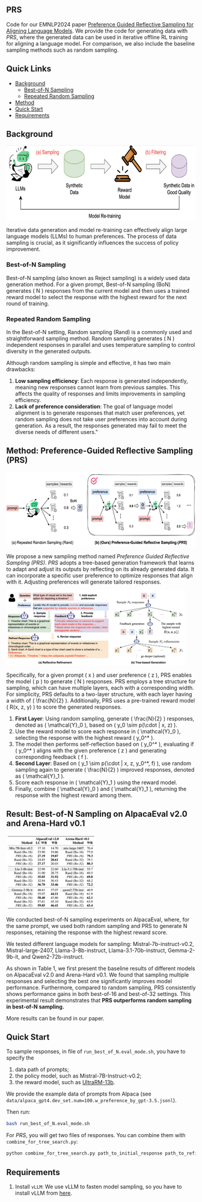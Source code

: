 ## PRS
Code for our EMNLP2024 paper [Preference Guided Reflective Sampling for Aligning Language Models](https://arxiv.org/abs/2408.12163). We provide the code for generating data with *PRS*, where the generated data can be used in iterative offline RL training for aligning a language model. For comparison, we also include the baseline sampling methods such as random sampling.

## Quick Links
  - [Background](#background)
    - [Best-of-N Sampling](#best-of-n-sampling)
    - [Repeated Random Sampling](#repeated-random-sampling)
  - [Method](#method-preference-guided-reflective-sampling-prs)
  - [Quick Start](#quick-start)
  - [Requirements](#requirements)

## Background
<img src="./figures/framework.png" height="200" alt="Description of Image">

Iterative data generation and model re-training can effectively align large language models (LLMs) to human preferences. The process of data sampling is crucial, as it significantly influences the success of policy improvement.




### Best-of-N Sampling
Best-of-N sampling (also known as Reject sampling) is a widely used data generation method. For a given prompt, Best-of-N sampling (BoN) generates \( N \) responses from the current model and then uses a trained reward model to select the response with the highest reward for the next round of training.

### Repeated Random Sampling
In the Best-of-N setting, Random sampling (Rand) is a commonly used and straightforward sampling method. Random sampling generates \( N \) independent responses in parallel and uses temperature sampling to control diversity in the generated outputs.

Although random sampling is simple and effective, it has two main drawbacks:

1. **Low sampling efficiency**: Each response is generated independently, meaning new responses cannot learn from previous samples. This affects the quality of responses and limits improvements in sampling efficiency.
2. **Lack of preference consideration**: The goal of language model alignment is to generate responses that match user preferences, yet random sampling does not take user preferences into account during generation. As a result, the responses generated may fail to meet the diverse needs of different users."


## Method: Preference-Guided Reflective Sampling (PRS)
<img src="./figures/rand_vs_prs.png" height="200" alt="Description of Image">

We propose a new sampling method named *Preference Guided Reflective Sampling (PRS)*. *PRS* adopts a tree-based generation framework that learns to adapt and adjust its outputs by reflecting on its already generated data. It can incorporate a specific user preference to optimize responses that align with it. Adjusting preferences will generate tailored responses.


<img src="./figures/method.png" height="200" alt="Description of Image">

Specifically, for a given prompt \( x \) and user preference \( z \), PRS enables the model \( p \) to generate \( N \) responses. PRS employs a tree structure for sampling, which can have multiple layers, each with a corresponding width. For simplicity, PRS defaults to a two-layer structure, with each layer having a width of \( \frac{N}{2} \). Additionally, PRS uses a pre-trained reward model \( R(x, z, y) \) to score the generated responses.

1. **First Layer**: Using random sampling, generate \( \frac{N}{2} \) responses, denoted as \( \mathcal{Y}_0 \), based on \( y_0 \sim p(\cdot | x, z) \).
2. Use the reward model to score each response in \( \mathcal{Y}_0 \), selecting the response with the highest reward \( y_0^* \).
3. The model then performs self-reflection based on \( y_0^* \), evaluating if \( y_0^* \) aligns with the given preference \( z \) and generating corresponding feedback \( f \).
4. **Second Layer**: Based on \( y_1 \sim p(\cdot | x, z, y_0^*, f) \), use random sampling again to generate \( \frac{N}{2} \) improved responses, denoted as \( \mathcal{Y}_1 \).
5. Score each response in \( \mathcal{Y}_1 \) using the reward model.
6. Finally, combine \( \mathcal{Y}_0 \) and \( \mathcal{Y}_1 \), returning the response with the highest reward among them.


## Result: Best-of-N Sampling on AlpacaEval v2.0 and Arena-Hard v0.1
<img src="./figures/result_BoN.png" height="200" alt="Description of Image">

We conducted best-of-N sampling experiments on AlpacaEval, where, for the same prompt, we used both random sampling and PRS to generate N responses, retaining the response with the highest reward score.

We tested different language models for sampling: Mistral-7b-instruct-v0.2, Mistral-large-2407, Llama-3-8b-instruct, Llama-3.1-70b-instruct, Gemma-2-9b-it, and Qwen2-72b-instruct.

As shown in Table 1, we first present the baseline results of different models on AlpacaEval v2.0 and Arena-Hard v0.1. We found that sampling multiple responses and selecting the best one significantly improves model performance. Furthermore, compared to random sampling, PRS consistently shows performance gains in both best-of-16 and best-of-32 settings. This experimental result demonstrates that **PRS outperforms random sampling in best-of-N sampling.**

More results can be found in our paper.



## Quick Start
To sample responses, in file of `run_best_of_N.eval_mode.sh`, you have to specify the 

1. data path of prompts;
2. the policy model, such as Mistral-7B-Instruct-v0.2;
3. the reward model, such as [UltraRM-13b](https://huggingface.co/openbmb/UltraRM-13b). 

We provide the example data of prompts from Alpaca (see `data/alpaca_gpt4.dev_set.num=100.w_preference_by_gpt-3.5.jsonl`).

Then run:
```bash
bash run_best_of_N.eval_mode.sh
```

For *PRS*, you will get two files of responses. You can combine them with `combine_for_tree_search.py`:

```bash
python combine_for_tree_search.py path_to_initial_response path_to_refinement path_to_save
```

## Requirements

1. Install `vLLM`: We use vLLM to fasten model sampling, so you have to install vLLM from [here](https://docs.vllm.ai/en/latest/getting_started/installation.html).


